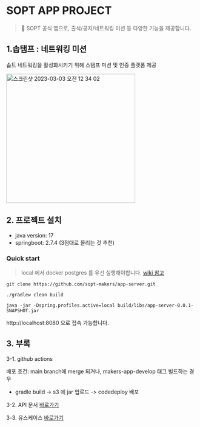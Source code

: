 # SOPT APP PROJECT

> 🚀 SOPT 공식 앱으로, 출석/공지/네트워킹 미션 등 다양한 기능을 제공합니다.

## 1.솝탬프 : 네트워킹 미션

솝트 네트워킹을 활성화시키기 위해 스탬프 미션 및 인증 플랫폼 제공

<img width="340" alt="스크린샷 2023-03-03 오전 12 34 02" src="https://user-images.githubusercontent.com/35520314/222474521-61cb1f6f-24dd-4304-ab6d-b3c6987a60c2.png">


## 2. 프로젝트 설치
- java version: 17
- springboot: 2.7.4 (3점대로 올리는 것 추천)

### Quick start
> local 에서 docker postgres 를 우선 실행해야합니다. [ wiki 참고 ](https://github.com/sopt-makers/app-server/wiki/Local에서-Docker-postgres-실행하는-법)
```
git clone https://github.com/sopt-makers/app-server.git

./gradlew clean build 

java -jar -Dspring.profiles.active=local build/libs/app-server-0.0.1-SNAPSHOT.jar

```
http://localhost:8080 으로 접속 가능합니다.

## 3. 부록

3-1. github actions

배포 조건: main branch에 merge 되거나, makers-app-develop 태그 빌드하는 경우 <br>
- gradle build -> s3 에 jar 업로드 -> codedeploy 배포

3-2. API 문서 [바로가기](https://parangjy.notion.site/166132ae964d4bc483c71e507497bb9c)

3-3. 유스케이스 [바로가기](https://github.com/sopt-makers/app-server/wiki/솝탬프-프로젝트-유스케이스)
